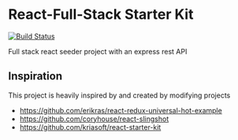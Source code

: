 # React-Full-Stack Starter Kit

[![Build Status](https://travis-ci.org/berkaykurtaran/react-full-stack.svg?branch=master)](https://travis-ci.org/berkaykurtaran/react-full-stack)

Full stack react seeder project with an express rest API

## Inspiration

This project is heavily inspired by and created by modifying projects

- https://github.com/erikras/react-redux-universal-hot-example
- https://github.com/coryhouse/react-slingshot
- https://github.com/kriasoft/react-starter-kit
